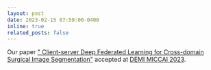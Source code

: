 ```yaml
---
layout: post
date: 2023-02-15 07:59:00-0400
inline: true
related_posts: false
---
```


Our paper [" Client-server Deep Federated Learning for Cross-domain Surgical Image Segmentation"](https://doi.org/10.1145/3583781.3590225) accepted at [DEMI MICCAI 2023](https://link.springer.com/chapter/10.1007/978-3-031-44992-5_3).